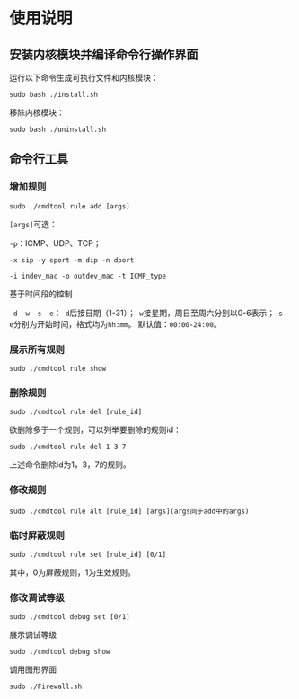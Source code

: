 # 使用说明

## 安装内核模块并编译命令行操作界面

运行以下命令生成可执行文件和内核模块：
```
sudo bash ./install.sh
```
移除内核模块：
```
sudo bash ./uninstall.sh
```

## 命令行工具

### 增加规则

```
sudo ./cmdtool rule add [args]
```

`[args]`可选：

`-p`：ICMP、UDP、TCP；

`-x sip -y sport -m dip -n dport`

`-i indev_mac -o outdev_mac -t ICMP_type`

基于时间段的控制

`-d -w -s -e`：`-d`后接日期（1-31）；`-w`接星期，周日至周六分别以0-6表示；`-s -e`分别为开始时间，格式均为`hh:mm`。
默认值：`00:00-24:00`。


### 展示所有规则

```
sudo ./cmdtool rule show
```

### 删除规则

```
sudo ./cmdtool rule del [rule_id]
```

欲删除多于一个规则，可以列举要删除的规则id：
```
sudo ./cmdtool rule del 1 3 7
```
上述命令删除id为1，3，7的规则。

### 修改规则

```
sudo ./cmdtool rule alt [rule_id] [args](args同于add中的args)
```

### 临时屏蔽规则

```
sudo ./cmdtool rule set [rule_id] [0/1]
```
其中，0为屏蔽规则，1为生效规则。

### 修改调试等级

```
sudo ./cmdtool debug set [0/1]
```

展示调试等级

```
sudo ./cmdtool debug show
```

调用图形界面

```
sudo ./Firewall.sh
```